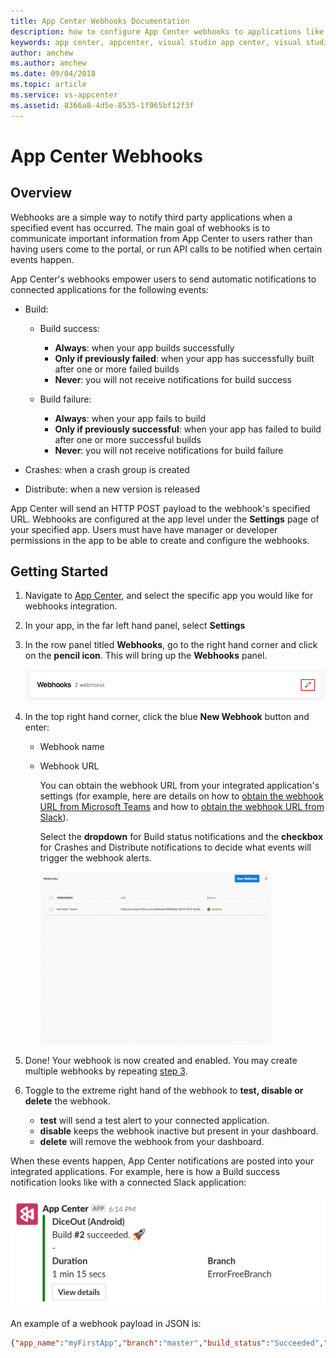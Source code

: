 ```yaml
---
title: App Center Webhooks Documentation
description: how to configure App Center webhooks to applications like Slack, Microsoft Teams
keywords: app center, appcenter, visual studio app center, visual studio appcenter, webhook, webhooks, documentation, Slack, Microsoft Teams
author: amchew
ms.author: amchew
ms.date: 09/04/2018
ms.topic: article
ms.service: vs-appcenter
ms.assetid: 8366a8-4d5e-8535-1f965bf12f3f
---
```


# App Center Webhooks
## Overview

Webhooks are a simple way to notify third party applications when a specified event has occurred. The main goal of webhooks is to communicate important information from App Center to users rather than having users come to the portal, or run API calls to be notified when certain events happen.

App Center's webhooks empower users to send automatic notifications to connected applications for the following events:

- Build: 
  - Build success:
    - **Always**: when your app builds successfully
    - **Only if previously failed**: when your app has successfully built after one or more failed builds
    - **Never**: you will not receive notifications for build success

  - Build failure:
    - **Always**: when your app fails to build
    - **Only if previously successful**: when your app has failed to build after one or more successful builds
    - **Never**: you will not receive notifications for build failure

- Crashes: when a crash group is created
- Distribute: when a new version is released

App Center will send an HTTP POST payload to the webhook's specified URL. Webhooks are configured at the app level under the **Settings** page of your specified app. Users must have have manager or developer permissions in the app to be able to create and configure the webhooks.

## Getting Started

1. Navigate to [App Center](https://appcenter.ms), and select the specific app you would like for webhooks integration.

2. In your app, in the far left hand panel, select **Settings**

3. In the row panel titled **Webhooks**, go to the right hand corner and click on the **pencil icon**. This will bring up the **Webhooks** panel.

    ![How to edit the webhook's settings](media/editWebhook.png)

4. <a name="step3"></a>In the top right hand corner, click the blue **New Webhook** button and enter: 

   - Webhook name
   - Webhook URL

     You can obtain the webhook URL from your integrated application's settings (for example, here are details on how to [obtain the webhook URL from Microsoft Teams](https://docs.microsoft.com/microsoftteams/office-365-custom-connectors#develop-custom-connectors) and how to [obtain the webhook URL from Slack](https://get.slack.help/hc/articles/115005265063-Incoming-WebHooks-for-Slack)). 

     Select the **dropdown** for Build status notifications and the **checkbox** for Crashes and Distribute notifications to decide what events will trigger the webhook alerts. 

     ![How to create a new webhook](media/createNewWebhook.gif)

5. Done! Your webhook is now created and enabled. You may create multiple webhooks by repeating [step 3](#step3).

6. Toggle to the extreme right hand of the webhook to **test, disable or delete** the webhook.  

   - **test** will send a test alert to your connected application.
   - **disable** keeps the webhook inactive but present in your dashboard.
   - **delete** will remove the webhook from your dashboard.

When these events happen, App Center notifications are posted into your integrated applications. For example, here is how a Build success notification looks like with a connected Slack application: 

   ![Build success notification on Slack](media/buildSuccessNotificationOnSlack.png)

An example of a webhook payload in JSON is:

```JSON
{"app_name":"myFirstApp","branch":"master","build_status":"Succeeded","build_id":"33","build_link":"https://appcenter.ms/users/{user-id}/apps/{app-name}/build/branches/master/builds/33","build_reason":"manual","finish_time":"2018-06-14T23:59:05.2542221Z","icon_link":"https://dl0tgz6ee3upo.cloudfront.net/production/apps/icons/000/590/821/original/0c9130028703e417a6a0df02c6b587f0.png","notification_settings_link":"https://appcenter.ms/users/{user-id}/apps/{app-name}/settings/notifications","os":"iOS","start_time":"2018-06-14T23:57:03.4379381Z","source_version":"55820a357ba26831f2eeb3be9973a4ef20618b73","sent_at":"2018-06-14T23:59:08.4897604Z"}

```
